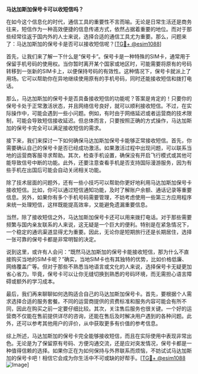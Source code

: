 **马达加斯加保号卡可以收短信吗？**

在如今这个信息化的时代，通信工具的重要性不言而喻。无论是日常生活还是商务往来，短信作为一种高效便捷的信息传递方式，依然占据着重要的地位。而对于那些经常往返于国内外的人士来说，选择合适的通信工具尤为重要。那么，问题来了：马达加斯加的保号卡是否可以接收短信呢？[[TG💪+ @esim1088](https://t.me/s/esim1088)]

首先，让我们来了解一下什么是“保号卡”。保号卡是一种特殊的SIM卡，通常用于保留手机号码的使用权。当你暂时离开某个国家或地区时，可能需要将原有的号码转移到一张新的SIM卡上，以便保持号码的有效性。这种情况下，保号卡就派上了用场。它可以帮助你在异地继续使用原有的手机号码，同时还能接收短信和拨打电话。

那么，马达加斯加的保号卡是否具备接收短信的功能呢？答案是肯定的！只要你的保号卡处于正常激活状态，并且网络信号良好，就可以顺利接收短信。不过，在实际操作中，可能会遇到一些小问题。例如，有时由于网络延迟或者运营商的技术限制，可能会导致短信接收延迟。但总体而言，只要按照正确的方式操作，马达加斯加的保号卡完全可以满足接收短信的需求。

接下来，我们来探讨一下如何确保马达加斯加保号卡能够正常接收短信。首先，你需要确认自己的保号卡是否已经成功激活。如果激活过程中出现问题，可以联系当地的运营商客服寻求帮助。其次，检查手机设置，确保没有开启飞行模式或其他可能导致信号中断的功能。此外，还要注意查看手机是否支持国际漫游服务，因为有些手机在出国后可能会自动关闭相关功能。

除了技术层面的问题外，还有一些小技巧可以帮助你更好地利用马达加斯加保号卡接收短信。比如，你可以通过短信通知功能，及时了解账户余额、通话记录等重要信息。另外，如果你有多个手机号码需要管理，不妨考虑使用一些第三方应用程序来统一处理短信，这样既能提高效率，又能避免遗漏重要信息。

当然，除了接收短信之外，马达加斯加保号卡还可以用来拨打电话。对于那些需要频繁与国内亲友联系的人来说，这无疑是一个巨大的便利。特别是在紧急情况下，一个稳定的通讯渠道显得尤为重要。因此，无论你是短期旅行还是长期居住，选择一张可靠的保号卡都是非常明智的决定。

说到这里，或许有人会问：“既然马达加斯加的保号卡能接收短信，那为什么不直接购买当地的SIM卡呢？”确实，当地SIM卡也有其独特的优势，比如价格低廉、网络覆盖广等。但对于那些不熟悉当地语言或文化的人来说，选择保号卡无疑更加省心省力。毕竟，保号卡可以让你无缝切换到熟悉的号码环境，而无需担心语言障碍或额外的学习成本。

最后，我们再来聊聊如何选购适合自己的马达加斯加保号卡。首先，要根据个人需求选择合适的服务套餐。不同的运营商提供的资费标准和服务内容可能会有所不同，因此在购买之前一定要仔细比较。其次，关注售后服务也很关键。一个好的运营商不仅能在售前提供详尽的咨询，还能在售后及时解决用户遇到的各种问题。此外，还可以参考其他用户的评价，从中获取更多有价值的参考信息。

综上所述，马达加斯加的保号卡完全能够接收短信，而且在实际使用中表现非常出色。无论是为了保留原有号码、方便沟通交流，还是应对突发情况，保号卡都是一种值得信赖的选择。如果你正在为如何保持与外界联系而烦恼，不妨试试马达加斯加的保号卡吧！相信它会成为你生活中不可或缺的好帮手。[[TG💪+ @esim1088](https://t.me/s/esim1088) ![Image](https://i.postimg.cc/4NQfJmqS/Snipaste-2025-05-13-00-14-12.png)]